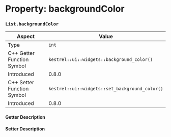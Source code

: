 
# Property: backgroundColor
### `List.backgroundColor`

| Aspect | Value |
| --- | --- |
| Type | `int` |
| C++ Getter Function Symbol | `kestrel::ui::widgets::background_color()` |
| Introduced | 0.8.0 |
| C++ Setter Function Symbol | `kestrel::ui::widgets::set_background_color()` |
| Introduced | 0.8.0 |

#### Getter Description

#### Setter Description

